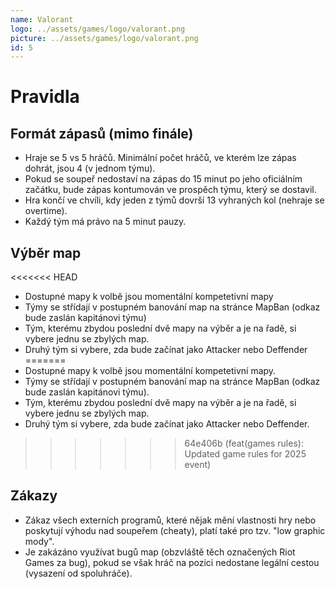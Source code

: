 ```yaml
---
name: Valorant
logo: ../assets/games/logo/valorant.png
picture: ../assets/games/logo/valorant.png
id: 5
---
```


# Pravidla

## Formát zápasů (mimo finále)
- Hraje se 5 vs 5 hráčů. Minimální počet hráčů, ve kterém lze zápas dohrát, jsou 4 (v jednom týmu).
- Pokud se soupeř nedostaví na zápas do 15 minut po jeho oficiálním začátku, bude zápas kontumován ve prospěch týmu, který se dostavil.
- Hra končí ve chvíli, kdy jeden z týmů dovrší 13 vyhraných kol (nehraje se overtime).
- Každý tým má právo na 5 minut pauzy.

##  Výběr map
<<<<<<< HEAD
- Dostupné mapy k volbě jsou momentální kompetetivní mapy
- Týmy se střídají v postupném banování map na stránce MapBan (odkaz bude zaslán kapitánovi týmu)
- Tým, kterému zbydou poslední dvě mapy na výběr a je na řadě, si vybere jednu se zbylých map.
- Druhý tým si vybere, zda bude začínat jako Attacker nebo Deffender
=======
- Dostupné mapy k volbě jsou momentální kompetetivní mapy.
- Týmy se střídají v postupném banování map na stránce MapBan (odkaz bude zaslán kapitánovi týmu).
- Tým, kterému zbydou poslední dvě mapy na výběr a je na řadě, si vybere jednu se zbylých map.
- Druhý tým si vybere, zda bude začínat jako Attacker nebo Deffender.
>>>>>>> 64e406b (feat(games rules): Updated game rules for 2025 event)

## Zákazy
- Zákaz všech externích programů, které nějak mění vlastnosti hry nebo poskytují výhodu nad soupeřem (cheaty), platí také pro tzv. "low graphic mody".
- Je zakázáno využívat bugů map (obzvláště těch označených Riot Games za bug), pokud se však hráč na pozici nedostane legální cestou (vysazení od spoluhráče).